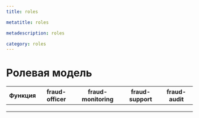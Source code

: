 ```yaml
---
title: roles

metatitle: roles

metadescription: roles

category: roles
---
```


# Ролевая модель


|Функция|fraud-officer|fraud-monitoring|fraud-support|fraud-audit|
|---|---|---|---|---|
|   |   |   |   |   |
|   |   |   |   |   |
|   |   |   |   |   |
